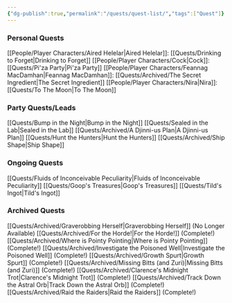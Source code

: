 ```yaml
---
{"dg-publish":true,"permalink":"/quests/quest-list/","tags":["Quest"]}
---
```


### Personal Quests
[[People/Player Characters/Aired Helelar\|Aired Helelar]]: [[Quests/Drinking to Forget\|Drinking to Forget]]
[[People/Player Characters/Cock\|Cock]]: [[Quests/Pi'za Party\|Pi'za Party]]
[[People/Player Characters/Feannag MacDamhan\|Feannag MacDamhan]]: [[Quests/Archived/The Secret Ingredient\|The Secret Ingredient]]
[[People/Player Characters/Nira\|Nira]]: [[Quests/To The Moon\|To The Moon]]
### Party Quests/Leads
[[Quests/Bump in the Night\|Bump in the Night]]
[[Quests/Sealed in the Lab\|Sealed in the Lab]]
[[Quests/Archived/A Djinni-us Plan\|A Djinni-us Plan]]
[[Quests/Hunt the Hunters\|Hunt the Hunters]]
[[Quests/Archived/Ship Shape\|Ship Shape]]
### Ongoing Quests
[[Quests/Fluids of Inconceivable Peculiarity\|Fluids of Inconceivable Peculiarity]]
[[Quests/Goop's Treasures\|Goop's Treasures]]
[[Quests/Tild's Ingot\|Tild's Ingot]]
### Archived Quests
[[Quests/Archived/Graverobbing Herself\|Graverobbing Herself]] (No Longer Available)
[[Quests/Archived/For the Horde!\|For the Horde!]] (Complete!)
[[Quests/Archived/Where is Pointy Pointing\|Where is Pointy Pointing]] (Complete!)
[[Quests/Archived/Investigate the Poisoned Well\|Investigate the Poisoned Well]] (Complete!)
[[Quests/Archived/Growth Spurt\|Growth Spurt]] (Complete!)
[[Quests/Archived/Missing Bitts (and Zuri)\|Missing Bitts (and Zuri)]] (Complete!)
[[Quests/Archived/Clarence's Midnight Trot\|Clarence's Midnight Trot]] (Complete!)
[[Quests/Archived/Track Down the Astral Orb\|Track Down the Astral Orb]] (Complete!)
[[Quests/Archived/Raid the Raiders\|Raid the Raiders]] (Complete!)